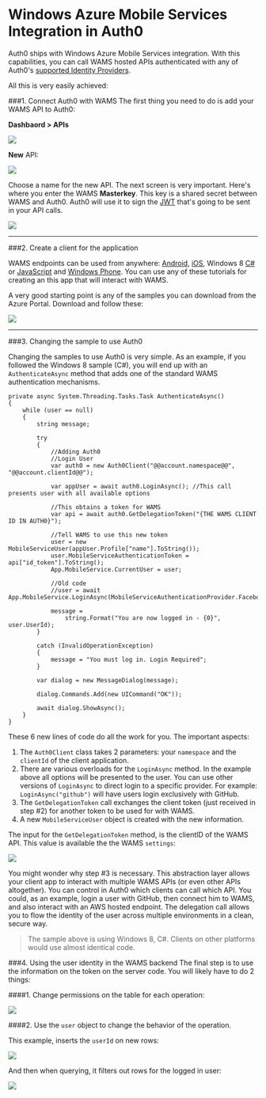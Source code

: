 # Windows Azure Mobile Services Integration in Auth0

Auth0 ships with Windows Azure Mobile Services integration. With this capabilities, you can call WAMS hosted APIs authenticated with any of Auth0's [supported Identity Providers](identityproviders).

All this is very easily achieved:

###1. Connect Auth0 with WAMS
The first thing you need to do is add your WAMS API to Auth0:

__Dashbaord > APIs__

![](img/wams-tutorial-1.png)

__New__ API:

![](img/wams-tutorial-2.png)

Choose a name for the new API. The next screen is very important. Here's where you enter the WAMS __Masterkey__. This key is a shared secret between WAMS and Auth0. Auth0 will use it to sign the [JWT](jwt) that's going to be sent in your API calls.

![](img/wams-tutorial-3.png)

---

###2. Create a client for the application

WAMS endpoints can be used from anywhere: [Android](android-tutorial), [iOS](ios-tutorial), Windows 8 [C#](win8-cs-tutorial) or [JavaScript](win8-tutorial) and [Windows Phone](windowsphone-tutorial). You can use any of these tutorials for creating an this app that will interact with WAMS. 

A very good starting point is any of the samples you can download from the Azure Portal. Download and follow these:

![](img/wams-tutorial-4.png)

---

###3. Changing the sample to use Auth0

Changing the samples to use Auth0 is very simple. As an example, if you followed the Windows 8 sample (C#), you will end up with an `AuthenticateAsync` method that adds one of the standard WAMS authentication mechanisms.


```
private async System.Threading.Tasks.Task AuthenticateAsync()
{
	while (user == null)
	{
		string message;

		try
		{
			//Adding Auth0
			//Login User
			var auth0 = new Auth0Client("@@account.namespace@@", "@@account.clientId@@");

			var appUser = await auth0.LoginAsync();	//This call presents user with all available options

			//This obtains a token for WAMS
			var api = await auth0.GetDelegationToken("{THE WAMS CLIENT ID IN AUTH0}");

			//Tell WAMS to use this new token
			user = new MobileServiceUser(appUser.Profile["name"].ToString());
			user.MobileServiceAuthenticationToken = api["id_token"].ToString();
			App.MobileService.CurrentUser = user;

			//Old code
			//user = await App.MobileService.LoginAsync(MobileServiceAuthenticationProvider.Facebook);

			message =
				string.Format("You are now logged in - {0}", user.UserId);
		}

		catch (InvalidOperationException)
		{
			message = "You must log in. Login Required";
		}

		var dialog = new MessageDialog(message);

		dialog.Commands.Add(new UICommand("OK"));

		await dialog.ShowAsync();
	}
}

```

These 6 new lines of code do all the work for you. The important aspects:

1. The `Auth0Client` class takes 2 parameters: your `namespace` and the `clientId` of the client application. 
2. There are various overloads for the  `LoginAsync` method. In the example above all options will be presented to the user. You can use other versions of `LoginAsync` to direct login to a specific provider. For example: `LoginAsync("github")` will have users login exclusively with GitHub.
3. The `GetDelegationToken` call exchanges the client token (just received in step #2) for another token to be used for with WAMS.
4. A new `MobileServiceUser` object is created with the new information.

The input for the `GetDelegationToken` method, is the clientID of the WAMS API. This value is available the the WAMS `settings`:

![](img/wams-tutorial-4b.png)

You might wonder why step #3 is necessary. This abstraction layer allows your client app to interact with multiple WAMS APIs (or even other APIs altogether). You can control in Auth0 which clients can call which API. You could, as an example, login a user with GitHub, then connect him to WAMS, and also interact with an AWS hosted endpoint. The delegation call allows you to flow the identity of the user across multiple environments in a clean, secure way.  

> The sample above is using Windows 8, C#. Clients on other platforms would use almost identical code.

###4. Using the user identity in the WAMS backend
The final step is to use the information on the token on the server code. You will likely have to do 2 things:

####1. Change permissions on the table for each operation:

![](img/wams-tutorial-5.png)


####2. Use the `user` object to change the behavior of the operation. 

This example, inserts the `userId` on new rows:

![](img/wams-tutorial-6.png)

And then when querying, it filters out rows for the logged in user:

![](img/wams-tutorial-7.png)

